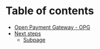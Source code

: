# Table of contents

* [Open Payment Gateway - OPG](README.md)
* [Next steps](next-steps/README.md)
  * [Subpage](next-steps/subpage.md)

